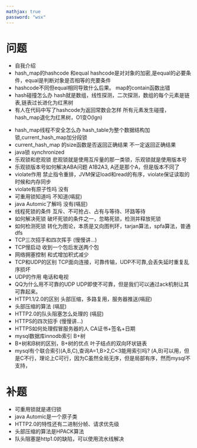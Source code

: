 ```yaml
---
mathjax: true
password: "wsx"
---
```


# 问题
- 自我介绍
- hash_map的hashcode 和equal
 hashcode是对对象的加密,是equal的必要条件，equal是判断对象是否相等的充要条件
- hashcode不同但equal相同导致什么后果。
 map的contain函数出错
- hash碰撞怎么办
 hash就是数组，线性探测，二次探测，数组的每个元素是链表,链表过长进化为红黑树
- 有人在代码中写了hashcode为返回常数会怎样
 所有元素发生碰撞，hash_map退化为红黑树，O1变O(lgn)
<!---more-->
- hash_map线程不安全怎么办
 hash_table为整个数据结构加锁,current_hash_map加分段锁
- current_hash_map 的size函数是否返回正确结果
 不一定返回正确结果
- java锁
 synchronized
- 乐观锁和悲观锁
 悲观锁就是使用互斥量的那一类锁，乐观锁就是使用版本号
- 乐观锁版本号如何解决ABA问题
 A1B2A3, A还是那个A，但是版本不同了
- violate作用
 禁止指令重排，JVM保证load和read的有序，violate保证读取的时候和内存同步
- violate有原子性吗
 没有
- 可重用锁知道吗
 不知道(嗝屁)
- java Automic了解吗
 没有(嗝屁)
- 线程死锁的条件
 互斥、不可抢占、占有与等待、环路等待
- 如何解决死锁
 破坏死锁的条件之一，忽略死锁，检测并释放死锁
- 如何检测死锁
 转化为图论，本质是又向图判环，tarjan算法，spfa算法，普通dfs
- TCP三次招手和四次挥手
 (慢慢讲...)
- TCP慢启动
 收到一个包后发送两个包
- 网络拥塞控制
 和式增加积式减少
- TCP和UDP的区别
 TCP面向连接，可靠传输，UDP不可靠,会丢失延时重复乱序损坏
- UDP的作用
 电话和电视
- QQ为什么用不可靠的UDP
 UDP即使不可靠，但是我们可以通过ack机制让其可靠起来。
- HTTP1.1/2.0的区别
 头部压缩，多路复用，服务器推送(嗝屁)
- 头部压缩的算法
 (嗝屁)
- HTTP2.0的队头阻塞怎么处理的
(嗝屁)
- HTTPS的四次招手
 (慢慢讲...)
- HTTPS如何处理假冒服务器的人
 CA证书+签名+日期
- mysql数据库innodb索引
 B+树
- B+树和B树的区别，B+树的优点
 叶子结点的双向环状链表
- mysql有个联合索引(A,B,C),查询A=1,B&gt;2,C&lt;3能用索引吗?
 (A,B)可以用，但是C不行，理论上C可行，因为C虽然全局无序，但是局部有序，然而mysql不支持，

# 补题
- 可重用锁就是递归锁
- java Automic是一个原子类
- HTTP2.0的特性还有二进制分帧、请求优先级
- 头部压缩的算法是HPACK算法
- 队头阻塞是http1.0的缺陷，可以使用流水线解决
